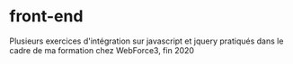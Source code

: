 # front-end
Plusieurs exercices d'intégration sur javascript et jquery pratiqués dans le cadre de ma formation chez WebForce3, fin 2020
